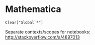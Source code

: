 # Mathematica

```
Clear["Global`*"]
```

Separate contexts/scopes for notebooks: http://stackoverflow.com/a/4897013
